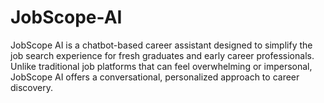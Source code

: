 # JobScope-AI
JobScope AI is a chatbot-based career assistant designed to simplify the job search experience for fresh graduates and early career professionals. Unlike traditional job platforms that can feel overwhelming or impersonal, JobScope AI offers a conversational, personalized approach to career discovery.
